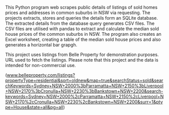 This Python program web scrapes public details of listings of sold homes prices and addresses in common suburbs in NSW via requesting.
The projects extracts, stores and queries the details form an SQLite database.
The extracted details from the database query generates CSV files. 
The CSV files are utilised with pandas to extract and calculate the median sold house prices of the common suburbs in NSW.
The program also creates an Excel worksheet, creating a table of the median sold house prices and also generates a horizontal bar grapgh. 

This project uses listings from Belle Property for demonstration purposes.
URL used to fetch the listings. Please note that this project and the data is intended for non-commercial use.

(www.belleproperty.com/listings?propertyType=residential&sort=oldnew&map=true&searchStatus=sold&searchKeywords=Sydney+NSW+2000%3bParramatta+NSW+2150%3bLiverpool+NSW+2170%3bCronulla+NSW+2230%3bBankstown+NSW+2200&search-keywords=Sydney+NSW+2000%2cParramatta+NSW+2150%2cLiverpool+NSW+2170%2cCronulla+NSW+2230%2cBankstown+NSW+2200&surr=1&ptype=House&state=all&pg=all)
